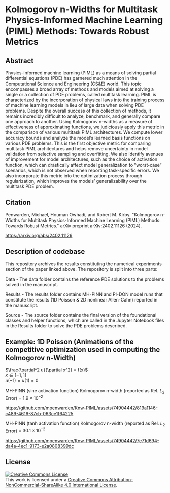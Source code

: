 # Kolmogorov n-Widths for Multitask Physics-Informed Machine Learning (PIML) Methods: Towards Robust Metrics

## Abstract

Physics-informed machine learning (PIML) as a means of solving partial differential equations (PDE) has
garnered much attention in the Computational Science and Engineering (CS&E) world. This topic encompasses a broad array of methods and models aimed at solving a single or a collection of PDE problems, called
multitask learning. PIML is characterized by the incorporation of physical laws into the training process of
machine learning models in lieu of large data when solving PDE problems. Despite the overall success of
this collection of methods, it remains incredibly difficult to analyze, benchmark, and generally compare one
approach to another. Using Kolmogorov n-widths as a measure of effectiveness of approximating functions,
we judiciously apply this metric in the comparison of various multitask PIML architectures. We compute
lower accuracy bounds and analyze the model’s learned basis functions on various PDE problems. This
is the first objective metric for comparing multitask PIML architectures and helps remove uncertainty in
model validation from selective sampling and overfitting. We also identify avenues of improvement for model
architectures, such as the choice of activation function, which can drastically affect model generalization to
“worst-case” scenarios, which is not observed when reporting task-specific errors. We also incorporate this
metric into the optimization process through regularization, which improves the models’ generalizability
over the multitask PDE problem.

## Citation

Penwarden, Michael, Houman Owhadi, and Robert M. Kirby. "Kolmogorov n-Widths for Multitask Physics-Informed Machine Learning (PIML) Methods: Towards Robust Metrics." arXiv preprint arXiv:2402.11126 (2024).

https://arxiv.org/abs/2402.11126

## Description of codebase

This repository archives the results constituting the numerical experiments section of the paper linked above. The repository is split into three parts:

Data - The data folder contains the reference PDE solutions to the problems solved in the manuscript.

Results - The results folder contains MH-PINN and PI-DON model runs that constitute the results (1D Poisson & 2D nonlinear Allen-Cahn) reported in the manuscript.

Source - The source folder contains the final version of the foundational classes and helper functions, which are called in the Jupyter Notebook files in the Results folder to solve the PDE problems described.

## Example: 1D Poisson (Animations of the competitive optimization used in computing the Kolmogorov n-Width)

$\frac{\partial^2 u}{\partial x^2} = f(x)$ <br>
$x \in [-1,1]$ <br>
$u(-1) = u(1) = 0$

MH-PINN (sine activation function) Kolmogorov n-width (reported as Rel. $L_2$ Error) = $1.9 \times 10^{-2}$

https://github.com/mpenwarden/Knw-PIML/assets/74904442/819a1146-c489-4616-87cb-063ce1f64225

MH-PINN (tanh activation function) Kolmogorov n-width (reported as Rel. $L_2$ Error) = $30.1 \times 10^{-2}$

https://github.com/mpenwarden/Knw-PIML/assets/74904442/7e71d694-da4a-4ec1-9173-e2a0808399dc


## License

<a rel="license" href="http://creativecommons.org/licenses/by-nc-sa/4.0/"><img alt="Creative Commons License" style="border-width:0" src="https://i.creativecommons.org/l/by-nc-sa/4.0/88x31.png" /></a><br />This work is licensed under a <a rel="license" href="http://creativecommons.org/licenses/by-nc-sa/4.0/">Creative Commons Attribution-NonCommercial-ShareAlike 4.0 International License</a>.
